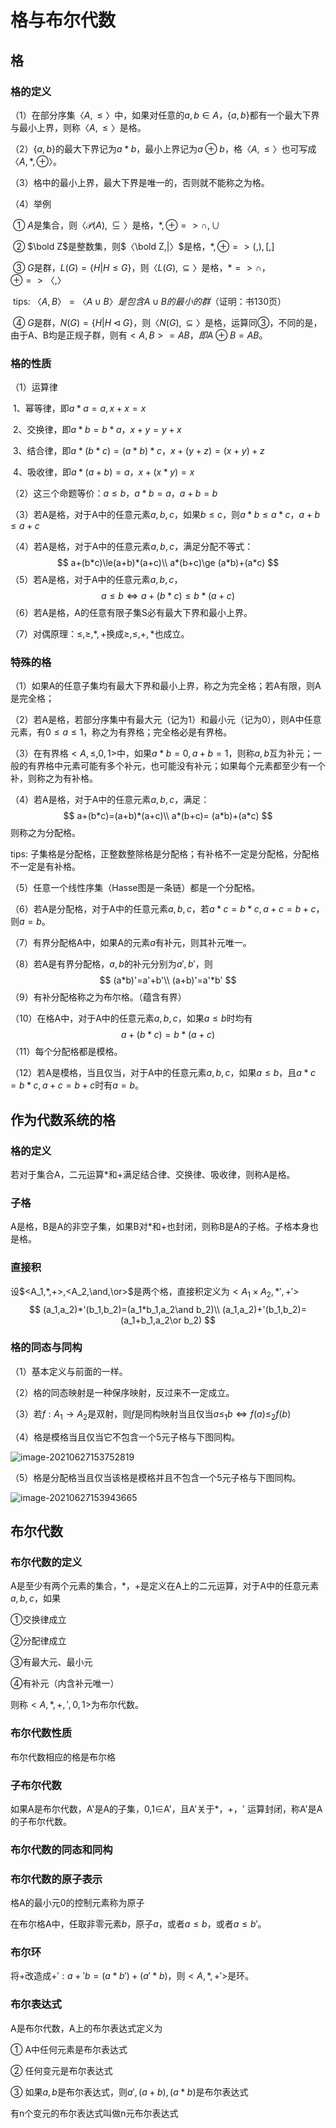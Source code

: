 # 格与布尔代数

## 格

### 格的定义

（1）在部分序集$〈A,\leq〉$中，如果对任意的$a,b\in A$，{$a,b$}都有一个最大下界与最小上界，则称$〈A,\leq〉$是格。

（2）{$a,b$}的最大下界记为$a*b$，最小上界记为$a⊕b$，格$〈A,\leq〉$也可写成$〈A,*,⊕〉$。

（3）格中的最小上界，最大下界是唯一的，否则就不能称之为格。

（4）举例

​		①	$A$是集合，则$〈\mathscr{P}(A),\subseteq〉$是格，$*,⊕=>\cap,\cup$

​		②	$\bold Z$是整数集，则$〈\bold Z,|〉$是格，$*,⊕=>(,),[,]$

​		③	$G$是群，$L(G)=\{H|H\leq G\}$，则$〈L(G),\subseteq〉$是格，$*=>\cap$，$⊕=>〈,〉$

​				tips: $〈A,B〉=〈A\cup B〉是包含A\cup B的最小的群$（证明：书130页）

​		④	$G$是群，$N(G)=\{H|H\lhd G\}$，则$〈N(G),\subseteq〉$是格，运算同③，不同的是，由于A、B均是正规子群，则有$<A,B>=AB，即A⊕B=AB$。

### 格的性质

（1）运算律

​	1、幂等律，即$a*a=a,x+x=x$

​	2、交换律，即$a*b=b*a，x+y=y+x$

​	3、结合律，即$a*(b*c)=(a*b)*c，x+(y+z)=(x+y)+z$

​	4、吸收律，即$a*(a+b)=a，x+(x*y)=x$

（2）这三个命题等价：$a\leq b$，$a*b=a$，$a+b=b$

（3）若A是格，对于A中的任意元素$a,b,c$，如果$b\le c$，则$a*b\le a*c$，$a+b\le a+c$

（4）若A是格，对于A中的任意元素$a,b,c$，满足分配不等式：
$$
a+(b*c)\le(a+b)*(a+c)\\
a*(b+c)\ge (a*b)+(a*c)
$$
（5）若A是格，对于A中的任意元素$a,b,c$，
$$
a\le b\Leftrightarrow a+(b*c)\le b*(a+c)
$$
（6）若A是格，A的任意有限子集S必有最大下界和最小上界。

（7）对偶原理：$\le,\ge,*,+$换成$\ge,\le,+,*$也成立。

### 特殊的格

（1）如果A的任意子集均有最大下界和最小上界，称之为完全格；若A有限，则A是完全格；

（2）若A是格，若部分序集中有最大元（记为1）和最小元（记为0），则A中任意元素，有$0\le a\le 1$，称之为有界格；完全格必是有界格。

（3）在有界格$<A,\le,0,1>$中，如果$a*b=0,a+b=1$，则称$a,b$互为补元；一般的有界格中元素可能有多个补元，也可能没有补元；如果每个元素都至少有一个补，则称之为有补格。

（4）若A是格，对于A中的任意元素$a,b,c$，满足：
$$
a+(b*c)=(a+b)*(a+c)\\
a*(b+c)= (a*b)+(a*c)
$$
则称之为分配格。

tips: 子集格是分配格，正整数整除格是分配格；有补格不一定是分配格，分配格不一定是有补格。

（5）任意一个线性序集（Hasse图是一条链）都是一个分配格。

（6）若A是分配格，对于A中的任意元素$a,b,c$，若$a*c=b*c,a+c=b+c$，则$a=b$。

（7）有界分配格A中，如果A的元素*a*有补元，则其补元唯一。

（8）若A是有界分配格，$a,b$的补元分别为$a',b'$，则
$$
(a*b)'=a'+b'\\
(a+b)'=a'*b'
$$
（9）有补分配格称之为布尔格。（蕴含有界）

（10）在格A中，对于A中的任意元素$a,b,c$，如果$a\le b$时均有
$$
a+(b*c)=b*(a+c)
$$
（11）每个分配格都是模格。

（12）若A是模格，当且仅当，对于A中的任意元素$a,b,c$，如果$a\le b$，且$a*c=b*c,a+c=b+c$时有$a=b$。

## 作为代数系统的格

### 格的定义

若对于集合A，二元运算*和+满足结合律、交换律、吸收律，则称A是格。

### 子格

A是格，B是A的非空子集，如果B对*和+也封闭，则称B是A的子格。子格本身也是格。

### 直接积

设$<A_1,*,+>,<A_2,\and,\or>$是两个格，直接积定义为$<A_1\times A_2,*',+'>$
$$
(a_1,a_2)*'(b_1,b_2)=(a_1*b_1,a_2\and b_2)\\
(a_1,a_2)+'(b_1,b_2)=(a_1+b_1,a_2\or b_2)
$$

### 格的同态与同构

（1）基本定义与前面的一样。

（2）格的同态映射是一种保序映射，反过来不一定成立。

（3）若$f:A_1→A_2$是双射，则$f$是同构映射当且仅当$a\le_1b\Leftrightarrow f(a)\le_2f(b)$

（4）格是模格当且仅当它不包含一个5元子格与下图同构。

![image-20210627153752819](C:\Users\Sprout\AppData\Roaming\Typora\typora-user-images\image-20210627153752819.png)

（5）格是分配格当且仅当该格是模格并且不包含一个5元子格与下图同构。

![image-20210627153943665](C:\Users\Sprout\AppData\Roaming\Typora\typora-user-images\image-20210627153943665.png)

## 布尔代数

### 布尔代数的定义

A是至少有两个元素的集合，*，+是定义在A上的二元运算，对于A中的任意元素$a,b,c$，如果

①交换律成立

②分配律成立

③有最大元、最小元

④有补元（内含补元唯一）

则称$<A,*,+,',0,1>$为布尔代数。

### 布尔代数性质

布尔代数相应的格是布尔格

### 子布尔代数

如果A是布尔代数，A'是A的子集，0,1∈A'，且A'关于*，+，' 运算封闭，称A'是A的子布尔代数。

### 布尔代数的同态和同构

### 布尔代数的原子表示

格A的最小元0的控制元素称为原子

在布尔格A中，任取非零元素*b*，原子*a*，或者$a\le b$，或者$a\le b'$。

### 布尔环

将+改造成$+':a+'b=(a*b')+(a'*b)$，则$<A,*,+'>$是环。

### 布尔表达式

A是布尔代数，A上的布尔表达式定义为

①	A中任何元素是布尔表达式

②	任何变元是布尔表达式

③	如果$a,b$是布尔表达式，则$a',(a+b),(a*b)$是布尔表达式

有n个变元的布尔表达式叫做n元布尔表达式
